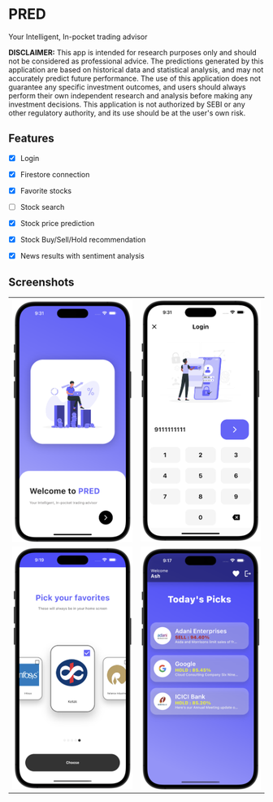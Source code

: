 # PRED

Your Intelligent, In-pocket trading advisor

**DISCLAIMER:** This app is intended for research purposes only and should not be considered as professional advice. The predictions generated by this application are based on historical data and statistical analysis, and may not accurately predict future performance. The use of this application does not guarantee any specific investment outcomes, and users should always perform their own independent research and analysis before making any investment decisions. This application is not authorized by SEBI or any other regulatory authority, and its use should be at the user's own risk.

## Features
- [x] Login
- [x] Firestore connection
- [x] Favorite stocks
- [ ] Stock search  
- [x] Stock price prediction
- [x] Stock Buy/Sell/Hold recommendation
- [x] News results with sentiment analysis 


## Screenshots


|    |    |
|----|----|
|![splash](./screenshots/splash.png)|![login](./screenshots/login.png)|
|![fav](./screenshots/fav.png)|![home](./screenshots/home.png)|